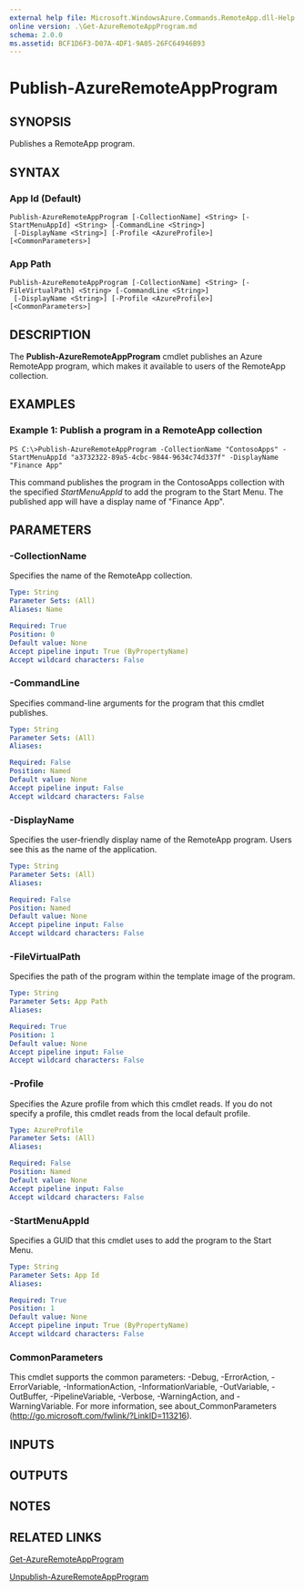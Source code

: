 ```yaml
---
external help file: Microsoft.WindowsAzure.Commands.RemoteApp.dll-Help.xml
online version: .\Get-AzureRemoteAppProgram.md
schema: 2.0.0
ms.assetid: BCF1D6F3-D07A-4DF1-9A05-26FC64946B93
---
```


# Publish-AzureRemoteAppProgram

## SYNOPSIS
Publishes a RemoteApp program.

## SYNTAX

### App Id (Default)
```
Publish-AzureRemoteAppProgram [-CollectionName] <String> [-StartMenuAppId] <String> [-CommandLine <String>]
 [-DisplayName <String>] [-Profile <AzureProfile>] [<CommonParameters>]
```

### App Path
```
Publish-AzureRemoteAppProgram [-CollectionName] <String> [-FileVirtualPath] <String> [-CommandLine <String>]
 [-DisplayName <String>] [-Profile <AzureProfile>] [<CommonParameters>]
```

## DESCRIPTION
The **Publish-AzureRemoteAppProgram** cmdlet publishes an Azure RemoteApp program, which makes it available to users of the RemoteApp collection.

## EXAMPLES

### Example 1: Publish a program in a RemoteApp collection
```
PS C:\>Publish-AzureRemoteAppProgram -CollectionName "ContosoApps" -StartMenuAppId "a3732322-89a5-4cbc-9844-9634c74d337f" -DisplayName "Finance App"
```

This command publishes the program in the ContosoApps collection with the specified *StartMenuAppId* to add the program to the Start Menu.
The published app will have a display name of "Finance App".

## PARAMETERS

### -CollectionName
Specifies the name of the RemoteApp collection.

```yaml
Type: String
Parameter Sets: (All)
Aliases: Name

Required: True
Position: 0
Default value: None
Accept pipeline input: True (ByPropertyName)
Accept wildcard characters: False
```

### -CommandLine
Specifies command-line arguments for the program that this cmdlet publishes.

```yaml
Type: String
Parameter Sets: (All)
Aliases: 

Required: False
Position: Named
Default value: None
Accept pipeline input: False
Accept wildcard characters: False
```

### -DisplayName
Specifies the user-friendly display name of the RemoteApp program.
Users see this as the name of the application.

```yaml
Type: String
Parameter Sets: (All)
Aliases: 

Required: False
Position: Named
Default value: None
Accept pipeline input: False
Accept wildcard characters: False
```

### -FileVirtualPath
Specifies the path of the program within the template image of the program.

```yaml
Type: String
Parameter Sets: App Path
Aliases: 

Required: True
Position: 1
Default value: None
Accept pipeline input: False
Accept wildcard characters: False
```

### -Profile
Specifies the Azure profile from which this cmdlet reads.
If you do not specify a profile, this cmdlet reads from the local default profile.

```yaml
Type: AzureProfile
Parameter Sets: (All)
Aliases: 

Required: False
Position: Named
Default value: None
Accept pipeline input: False
Accept wildcard characters: False
```

### -StartMenuAppId
Specifies a GUID that this cmdlet uses to add the program to the Start Menu.

```yaml
Type: String
Parameter Sets: App Id
Aliases: 

Required: True
Position: 1
Default value: None
Accept pipeline input: True (ByPropertyName)
Accept wildcard characters: False
```

### CommonParameters
This cmdlet supports the common parameters: -Debug, -ErrorAction, -ErrorVariable, -InformationAction, -InformationVariable, -OutVariable, -OutBuffer, -PipelineVariable, -Verbose, -WarningAction, and -WarningVariable. For more information, see about_CommonParameters (http://go.microsoft.com/fwlink/?LinkID=113216).

## INPUTS

## OUTPUTS

## NOTES

## RELATED LINKS

[Get-AzureRemoteAppProgram](./Get-AzureRemoteAppProgram.md)

[Unpublish-AzureRemoteAppProgram](./Unpublish-AzureRemoteAppProgram.md)


